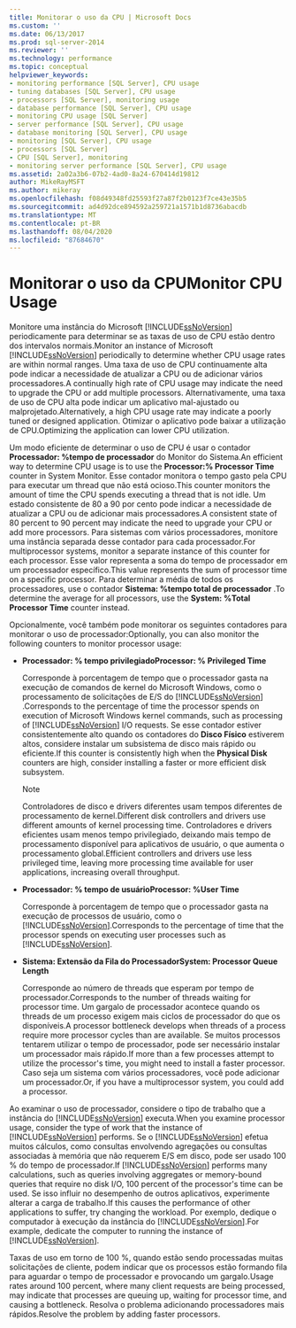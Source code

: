 ```yaml
---
title: Monitorar o uso da CPU | Microsoft Docs
ms.custom: ''
ms.date: 06/13/2017
ms.prod: sql-server-2014
ms.reviewer: ''
ms.technology: performance
ms.topic: conceptual
helpviewer_keywords:
- monitoring performance [SQL Server], CPU usage
- tuning databases [SQL Server], CPU usage
- processors [SQL Server], monitoring usage
- database performance [SQL Server], CPU usage
- monitoring CPU usage [SQL Server]
- server performance [SQL Server], CPU usage
- database monitoring [SQL Server], CPU usage
- monitoring [SQL Server], CPU usage
- processors [SQL Server]
- CPU [SQL Server], monitoring
- monitoring server performance [SQL Server], CPU usage
ms.assetid: 2a02a3b6-07b2-4ad0-8a24-670414d19812
author: MikeRayMSFT
ms.author: mikeray
ms.openlocfilehash: f08d49348fd25593f27a87f2b0123f7ce43e35b5
ms.sourcegitcommit: ad4d92dce894592a259721a1571b1d8736abacdb
ms.translationtype: MT
ms.contentlocale: pt-BR
ms.lasthandoff: 08/04/2020
ms.locfileid: "87684670"
---
```

# <a name="monitor-cpu-usage"></a><span data-ttu-id="9ed34-102">Monitorar o uso da CPU</span><span class="sxs-lookup"><span data-stu-id="9ed34-102">Monitor CPU Usage</span></span>
  <span data-ttu-id="9ed34-103">Monitore uma instância do Microsoft [!INCLUDE[ssNoVersion](../../includes/ssnoversion-md.md)] periodicamente para determinar se as taxas de uso de CPU estão dentro dos intervalos normais.</span><span class="sxs-lookup"><span data-stu-id="9ed34-103">Monitor an instance of Microsoft [!INCLUDE[ssNoVersion](../../includes/ssnoversion-md.md)] periodically to determine whether CPU usage rates are within normal ranges.</span></span> <span data-ttu-id="9ed34-104">Uma taxa de uso de CPU continuamente alta pode indicar a necessidade de atualizar a CPU ou de adicionar vários processadores.</span><span class="sxs-lookup"><span data-stu-id="9ed34-104">A continually high rate of CPU usage may indicate the need to upgrade the CPU or add multiple processors.</span></span> <span data-ttu-id="9ed34-105">Alternativamente, uma taxa de uso de CPU alta pode indicar um aplicativo mal-ajustado ou malprojetado.</span><span class="sxs-lookup"><span data-stu-id="9ed34-105">Alternatively, a high CPU usage rate may indicate a poorly tuned or designed application.</span></span> <span data-ttu-id="9ed34-106">Otimizar o aplicativo pode baixar a utilização de CPU.</span><span class="sxs-lookup"><span data-stu-id="9ed34-106">Optimizing the application can lower CPU utilization.</span></span>  
  
 <span data-ttu-id="9ed34-107">Um modo eficiente de determinar o uso de CPU é usar o contador **Processador: %tempo de processador** do Monitor do Sistema.</span><span class="sxs-lookup"><span data-stu-id="9ed34-107">An efficient way to determine CPU usage is to use the **Processor:% Processor Time** counter in System Monitor.</span></span> <span data-ttu-id="9ed34-108">Esse contador monitora o tempo gasto pela CPU para executar um thread que não está ocioso.</span><span class="sxs-lookup"><span data-stu-id="9ed34-108">This counter monitors the amount of time the CPU spends executing a thread that is not idle.</span></span> <span data-ttu-id="9ed34-109">Um estado consistente de 80 a 90 por cento pode indicar a necessidade de atualizar a CPU ou de adicionar mais processadores.</span><span class="sxs-lookup"><span data-stu-id="9ed34-109">A consistent state of 80 percent to 90 percent may indicate the need to upgrade your CPU or add more processors.</span></span> <span data-ttu-id="9ed34-110">Para sistemas com vários processadores, monitore uma instância separada desse contador para cada processador.</span><span class="sxs-lookup"><span data-stu-id="9ed34-110">For multiprocessor systems, monitor a separate instance of this counter for each processor.</span></span> <span data-ttu-id="9ed34-111">Esse valor representa a soma do tempo de processador em um processador específico.</span><span class="sxs-lookup"><span data-stu-id="9ed34-111">This value represents the sum of processor time on a specific processor.</span></span> <span data-ttu-id="9ed34-112">Para determinar a média de todos os processadores, use o contador **Sistema: %tempo total de processador** .</span><span class="sxs-lookup"><span data-stu-id="9ed34-112">To determine the average for all processors, use the **System: %Total Processor Time** counter instead.</span></span>  
  
 <span data-ttu-id="9ed34-113">Opcionalmente, você também pode monitorar os seguintes contadores para monitorar o uso de processador:</span><span class="sxs-lookup"><span data-stu-id="9ed34-113">Optionally, you can also monitor the following counters to monitor processor usage:</span></span>  
  
-   <span data-ttu-id="9ed34-114">**Processador: % tempo privilegiado**</span><span class="sxs-lookup"><span data-stu-id="9ed34-114">**Processor: % Privileged Time**</span></span>  
  
     <span data-ttu-id="9ed34-115">Corresponde à porcentagem de tempo que o processador gasta na execução de comandos de kernel do Microsoft Windows, como o processamento de solicitações de E/S do [!INCLUDE[ssNoVersion](../../includes/ssnoversion-md.md)] .</span><span class="sxs-lookup"><span data-stu-id="9ed34-115">Corresponds to the percentage of time the processor spends on execution of Microsoft Windows kernel commands, such as processing of [!INCLUDE[ssNoVersion](../../includes/ssnoversion-md.md)] I/O requests.</span></span> <span data-ttu-id="9ed34-116">Se esse contador estiver consistentemente alto quando os contadores do **Disco Físico** estiverem altos, considere instalar um subsistema de disco mais rápido ou eficiente.</span><span class="sxs-lookup"><span data-stu-id="9ed34-116">If this counter is consistently high when the **Physical Disk** counters are high, consider installing a faster or more efficient disk subsystem.</span></span>  
  
    > [!NOTE]  
    >  <span data-ttu-id="9ed34-117">Controladores de disco e drivers diferentes usam tempos diferentes de processamento de kernel.</span><span class="sxs-lookup"><span data-stu-id="9ed34-117">Different disk controllers and drivers use different amounts of kernel processing time.</span></span> <span data-ttu-id="9ed34-118">Controladores e drivers eficientes usam menos tempo privilegiado, deixando mais tempo de processamento disponível para aplicativos de usuário, o que aumenta o processamento global.</span><span class="sxs-lookup"><span data-stu-id="9ed34-118">Efficient controllers and drivers use less privileged time, leaving more processing time available for user applications, increasing overall throughput.</span></span>  
  
-   <span data-ttu-id="9ed34-119">**Processador: % tempo de usuário**</span><span class="sxs-lookup"><span data-stu-id="9ed34-119">**Processor: %User Time**</span></span>  
  
     <span data-ttu-id="9ed34-120">Corresponde à porcentagem de tempo que o processador gasta na execução de processos de usuário, como o [!INCLUDE[ssNoVersion](../../includes/ssnoversion-md.md)].</span><span class="sxs-lookup"><span data-stu-id="9ed34-120">Corresponds to the percentage of time that the processor spends on executing user processes such as [!INCLUDE[ssNoVersion](../../includes/ssnoversion-md.md)].</span></span>  
  
-   <span data-ttu-id="9ed34-121">**Sistema: Extensão da Fila do Processador**</span><span class="sxs-lookup"><span data-stu-id="9ed34-121">**System: Processor Queue Length**</span></span>  
  
     <span data-ttu-id="9ed34-122">Corresponde ao número de threads que esperam por tempo de processador.</span><span class="sxs-lookup"><span data-stu-id="9ed34-122">Corresponds to the number of threads waiting for processor time.</span></span> <span data-ttu-id="9ed34-123">Um gargalo de processador acontece quando os threads de um processo exigem mais ciclos de processador do que os disponíveis.</span><span class="sxs-lookup"><span data-stu-id="9ed34-123">A processor bottleneck develops when threads of a process require more processor cycles than are available.</span></span> <span data-ttu-id="9ed34-124">Se muitos processos tentarem utilizar o tempo de processador, pode ser necessário instalar um processador mais rápido.</span><span class="sxs-lookup"><span data-stu-id="9ed34-124">If more than a few processes attempt to utilize the processor's time, you might need to install a faster processor.</span></span> <span data-ttu-id="9ed34-125">Caso seja um sistema com vários processadores, você pode adicionar um processador.</span><span class="sxs-lookup"><span data-stu-id="9ed34-125">Or, if you have a multiprocessor system, you could add a processor.</span></span>  
  
 <span data-ttu-id="9ed34-126">Ao examinar o uso de processador, considere o tipo de trabalho que a instância do [!INCLUDE[ssNoVersion](../../includes/ssnoversion-md.md)] executa.</span><span class="sxs-lookup"><span data-stu-id="9ed34-126">When you examine processor usage, consider the type of work that the instance of [!INCLUDE[ssNoVersion](../../includes/ssnoversion-md.md)] performs.</span></span> <span data-ttu-id="9ed34-127">Se o [!INCLUDE[ssNoVersion](../../includes/ssnoversion-md.md)] efetua muitos cálculos, como consultas envolvendo agregações ou consultas associadas à memória que não requerem E/S em disco, pode ser usado 100 % do tempo de processador.</span><span class="sxs-lookup"><span data-stu-id="9ed34-127">If [!INCLUDE[ssNoVersion](../../includes/ssnoversion-md.md)] performs many calculations, such as queries involving aggregates or memory-bound queries that require no disk I/O, 100 percent of the processor's time can be used.</span></span> <span data-ttu-id="9ed34-128">Se isso influir no desempenho de outros aplicativos, experimente alterar a carga de trabalho.</span><span class="sxs-lookup"><span data-stu-id="9ed34-128">If this causes the performance of other applications to suffer, try changing the workload.</span></span> <span data-ttu-id="9ed34-129">Por exemplo, dedique o computador à execução da instância do [!INCLUDE[ssNoVersion](../../includes/ssnoversion-md.md)].</span><span class="sxs-lookup"><span data-stu-id="9ed34-129">For example, dedicate the computer to running the instance of [!INCLUDE[ssNoVersion](../../includes/ssnoversion-md.md)].</span></span>  
  
 <span data-ttu-id="9ed34-130">Taxas de uso em torno de 100 %, quando estão sendo processadas muitas solicitações de cliente, podem indicar que os processos estão formando fila para aguardar o tempo de processador e provocando um gargalo.</span><span class="sxs-lookup"><span data-stu-id="9ed34-130">Usage rates around 100 percent, where many client requests are being processed, may indicate that processes are queuing up, waiting for processor time, and causing a bottleneck.</span></span> <span data-ttu-id="9ed34-131">Resolva o problema adicionando processadores mais rápidos.</span><span class="sxs-lookup"><span data-stu-id="9ed34-131">Resolve the problem by adding faster processors.</span></span>  
  
  
